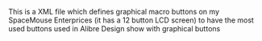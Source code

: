 This is a XML file which defines graphical macro buttons on my SpaceMouse Enterprices (it has a 12 button LCD screen) to have the most used buttons used in Alibre Design show with graphical buttons


